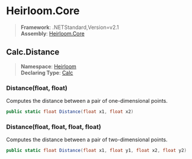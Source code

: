 # Heirloom.Core

> **Framework**: .NETStandard,Version=v2.1  
> **Assembly**: [Heirloom.Core][0]  

## Calc.Distance

> **Namespace**: [Heirloom][0]  
> **Declaring Type**: [Calc][1]  

### Distance(float, float)

Computes the distance between a pair of one-dimensional points.

```cs
public static float Distance(float x1, float x2)
```

### Distance(float, float, float, float)

Computes the distance between a pair of two-dimensional points.

```cs
public static float Distance(float x1, float y1, float x2, float y2)
```

[0]: ../../../Heirloom.Core.md
[1]: ../Calc.md
